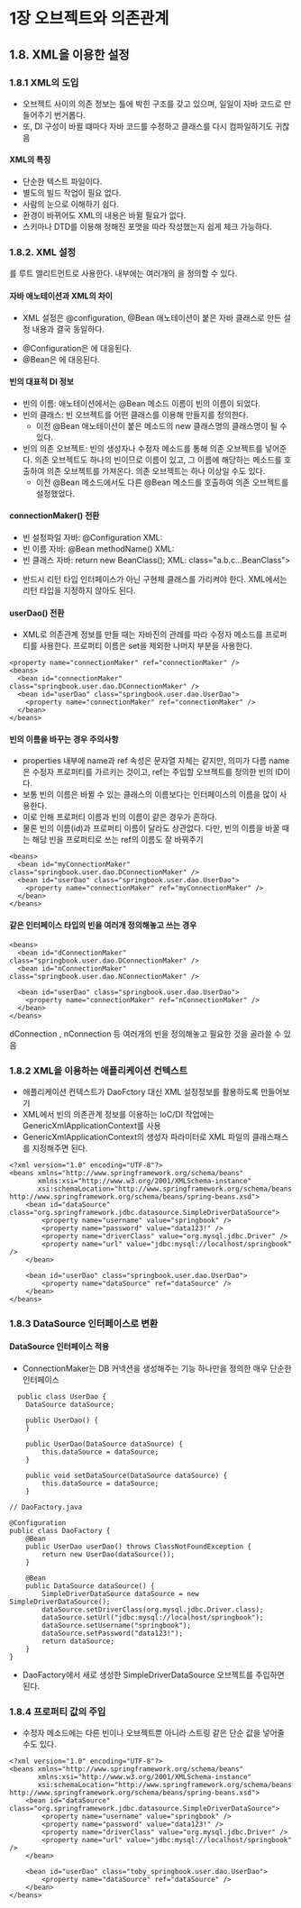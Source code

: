 # 1장 오브젝트와 의존관계
## 1.8. XML을 이용한 설정
### 1.8.1 XML의 도입
* 오브젝트 사이의 의존 정보는 틀에 박힌 구조를 갖고 있으며, 일일이 자바 코드로 만들어주기 번거롭다.
* 또, DI 구성이 바뀔 떄마다 자바 코드를 수정하고 클래스를 다시 컴파일하기도 귀찮음

#### XML의 특징
* 단순한 텍스트 파일이다.
* 별도의 빌드 작업이 필요 없다.
* 사람의 눈으로 이해하기 쉽다.
* 환경이 바뀌어도 XML의 내용은 바뀔 필요가 없다.
* 스키마나 DTD를 이용해 정해진 포맷을 따라 작성했는지 쉽게 체크 가능하다.

### 1.8.2. XML 설정
<beans>를 루트 엘리트먼트로 사용한다. <beans> 내부에는 여러개의 <bean>을 정의할 수 있다.
#### 자바 애노테이션과 XML의 차이
  * XML 설정은 @configuration, @Bean 애노테이션이 붙은 자바 클래스로 만든 설정 내용과 결국 동일하다.
  - @Configuration은 <beans>에 대응된다.
  - @Bean은 <bean>에 대응된다.
  
#### 빈의 대표적 DI 정보
* 빈의 이름: 애노테이션에서는 @Bean 메소드 이름이 빈의 이름이 되었다.
* 빈의 클래스: 빈 오브젝트를 어떤 클래스를 이용해 만들지를 정의한다.
	* 이전 @Bean 애노테이션이 붙은 메소드의 new 클래스명의 클래스명이 될 수 있다.
* 빈의 의존 오브젝트: 빈의 생성자나 수정자 메소드를 통해 의존 오브젝트를 넣어준다. 의존 오브젝트도 하나의 빈이므로 이름이 있고, 그 이름에 해당하는 메소드를 호출하여 의존 오브젝트를 가져온다. 의존 오브젝트는 하나 이상일 수도 있다.
	* 이전 @Bean 메소드에서도 다른 @Bean 메소드를 호출하여 의존 오브젝트를 설정했었다.

#### connectionMaker() 전환
* 빈 설정파일
  자바: @Configuration
  XML: <beans>
* 빈 이름
  자바: @Bean methodName()
  XML: <bean id="methodName">
* 빈 클래스
  자바: return new BeanClass();
  XML: class="a.b.c...BeanClass">
- 반드시 리턴 타입 인터페이스가 아닌 구현체 클래스를 가리켜야 한다.
  XML에서는 리턴 타입을 지정하지 않아도 된다.
  
#### userDao() 전환
* XML로 의존관계 정보를 만들 때는 자바진의 관례를 따라 수정자 메소드를 프로퍼티를 사용한다.
  프로퍼티 이름은 set을 제외한 나머지 부분을 사용한다.

```
<property name="connectionMaker" ref="connectionMaker" />
<beans>
  <bean id="connectionMaker" class="springbook.user.dao.DConnectionMaker" />
  <bean id="userDao" class="springbook.user.dao.UserDao">
    <property name="connectionMaker" ref="connectionMaker" />
  </bean>
</beans>
```
#### 빈의 이름을 바꾸는 경우 주의사항
* properties 내부에 name과 ref 속성은 문자열 자체는 같지만, 의미가 다름
name은 수정자 프로퍼티를 가르키는 것이고, ref는 주입할 오브젝트를 정의한 빈의 ID이다.
* 보통 빈의 이름은 바뀔 수 있는 클래스의 이름보다는 인터페이스의 이름을 많이 사용한다.
* 이로 인해 프로퍼티 이름과 빈의 이름이 같은 경우가 흔하다.
* 물론 빈의 이름(id)과 프로퍼티 이름이 달라도 상관없다.
  다만, 빈의 이름을 바꿀 때는 해당 빈을 프로퍼티로 쓰는 ref의 이름도 잘 바꿔주기
```
<beans>
  <bean id="myConnectionMaker" class="springbook.user.dao.DConnectionMaker" />
  <bean id="userDao" class="springbook.user.dao.UserDao">
    <property name="connectionMaker" ref="myConnectionMaker" />
  </bean>
</beans>
```
#### 같은 인터페이스 타입의 빈을 여러개 정의해놓고 쓰는 경우
```
<beans>
  <bean id="dConnectionMaker" class="springbook.user.dao.DConnectionMaker" />
  <bean id="nConnectionMaker" class="springbook.user.dao.NConnectionMaker" />

  <bean id="userDao" class="springbook.user.dao.UserDao">
    <property name="connectionMaker" ref="nConnectionMaker" />
  </bean>
</beans>
```
  dConnection , nConnection 등 여러개의 빈을 정의해놓고 필요한 것을 골라쓸 수 있음
  
### 1.8.2 XML을 이용하는 애플리케이션 컨텍스트
* 애플리케이션 컨텍스트가 DaoFctory 대신 XML 설정정보를 활용하도록 만들어보기
* XML에서 빈의 의존관계 정보를 이용하는 IoC/DI 작업에는 GenericXmlApplicationContext를 사용
* GenericXmlApplicationContext의 생성자 파라미터로 XML 파일의 클래스패스를 지정해주면 된다.
  
```
<?xml version="1.0" encoding="UTF-8"?>
<beans xmlns="http://www.springframework.org/schema/beans"
       xmlns:xsi="http://www.w3.org/2001/XMLSchema-instance"
       xsi:schemaLocation="http://www.springframework.org/schema/beans http://www.springframework.org/schema/beans/spring-beans.xsd">
    <bean id="dataSource" class="org.springframework.jdbc.datasource.SimpleDriverDataSource">
        <property name="username" value="springbook" />
        <property name="password" value="data123!" />
        <property name="driverClass" value="org.mysql.jdbc.Driver" />
        <property name="url" value="jdbc:mysql://localhost/springbook" />
    </bean>

    <bean id="userDao" class="springbook.user.dao.UserDao">
        <property name="dataSource" ref="dataSource" />
    </bean>
</beans>
```
### 1.8.3 DataSource 인터페이스로 변환
#### DataSource 인터페이스 적용
* ConnectionMaker는 DB 커넥션을 생성해주는 기능 하나만을 정의한 매우 단순한 인터페이스
  
```
  public class UserDao {
    DataSource dataSource;

    public UserDao() {
    }
    
    public UserDao(DataSource dataSource) {
        this.dataSource = dataSource;
    }

    public void setDataSource(DataSource dataSource) {
        this.dataSource = dataSource;
    }
  ```
```
// DaoFactory.java

@Configuration
public class DaoFactory {
    @Bean
    public UserDao userDao() throws ClassNotFoundException {
        return new UserDao(dataSource());
    }

    @Bean
    public DataSource dataSource() {
        SimpleDriverDataSource dataSource = new SimpleDriverDataSource();
        dataSource.setDriverClass(org.mysql.jdbc.Driver.class);
        dataSource.setUrl("jdbc:mysql://localhost/springbook");
        dataSource.setUsername("springbook");
        dataSource.setPassword("data123!");
        return dataSource;
    }
}
```
* DaoFactory에서 새로 생성한 SimpleDriverDataSource 오브젝트를 주입하면 된다.
  
### 1.8.4 프로퍼티 값의 주입
* 수정자 메소드에는 다른 빈이나 오브젝트뿐 아니라 스트링 같은 단순 값을 넣어줄 수도 있다.
```
<?xml version="1.0" encoding="UTF-8"?>
<beans xmlns="http://www.springframework.org/schema/beans"
       xmlns:xsi="http://www.w3.org/2001/XMLSchema-instance"
       xsi:schemaLocation="http://www.springframework.org/schema/beans http://www.springframework.org/schema/beans/spring-beans.xsd">
    <bean id="dataSource" class="org.springframework.jdbc.datasource.SimpleDriverDataSource">
        <property name="username" value="springbook" />
        <property name="password" value="data123!" />
        <property name="driverClass" value="org.mysql.jdbc.Driver" />
        <property name="url" value="jdbc:mysql://localhost/springbook" />
    </bean>

    <bean id="userDao" class="toby_springbook.user.dao.UserDao">
        <property name="dataSource" ref="dataSource" />
    </bean>
</beans>
```
